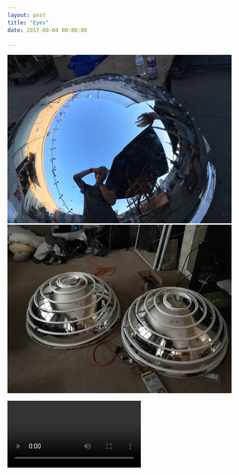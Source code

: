 ```yaml
---
layout: post
title: "Eyes"
date: 2017-08-04 00:00:00

---
```


<span class="image main"><img src="/images/eyes1.jpg" alt="" /></span>
<span class="image main"><img src="/images/eyes2.jpg" alt="" /></span>

<video class="image main" controls>
    <source src="/video/eyes3.mov" type="video/mov">
    Your browser does not support the video tag.
</video>
